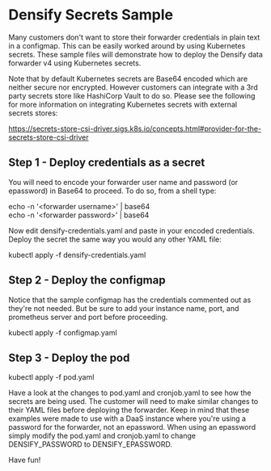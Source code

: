 # Densify Secrets Sample

Many customers don't want to store their forwarder credentials in plain text in a configmap.  This can be easily worked around by using Kubernetes secrets.  These sample files will demonstrate how to deploy the Densify data forwarder v4 using Kubernetes secrets.  

Note that by default Kubernetes secrets are Base64 encoded which are neither secure nor encrypted.  However customers can integrate with a 3rd party secrets store like HashiCorp Vault to do so.  Please see the following for more information on integrating Kubernetes secrets with external secrets stores:

https://secrets-store-csi-driver.sigs.k8s.io/concepts.html#provider-for-the-secrets-store-csi-driver

## Step 1 - Deploy credentials as a secret

You will need to encode your forwarder user name and password (or epassword) in Base64 to proceed.  To do so, from a shell type:

  echo -n '\<forwarder username\>' | base64    
  echo -n '\<forwarder password\>' | base64

Now edit densify-credentials.yaml and paste in your encoded credentials.  Deploy the secret the same way you would any other YAML file:

  kubectl apply -f densify-credentials.yaml

## Step 2 - Deploy the configmap

Notice that the sample configmap has the credentials commented out as they're not needed.  But be sure to add your instance name, port, and prometheus server and port before proceeding.

  kubectl apply -f configmap.yaml

## Step 3 - Deploy the pod

  kubectl apply -f pod.yaml

Have a look at the changes to pod.yaml and cronjob.yaml to see how the secrets are being used.  The customer will need to make similar changes to their YAML files before deploying the forwarder.  Keep in mind that these examples were made to use with a DaaS instance where you're using a password for the forwarder, not an epassword.  When using an epassword simply modify the pod.yaml and cronjob.yaml to change DENSIFY_PASSWORD to DENSIFY_EPASSWORD.

Have fun!
